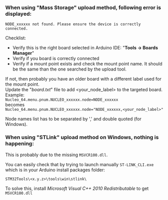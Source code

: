 
### When using "Mass Storage" upload method, following error is displayed:
`NODE_xxxxxx not found. Please ensure the device is correctly connected.`

Checklist:
* Verify this is the right board selected in Arduino IDE: "**Tools -> Boards Manager**" 
* Verify if you board is correctly connected
* Verify if a mount point exists and check the mount point name. It should be the same than the one searched by the upload tool. 

If not, then probably you have an older board with a different label used for the mount point.<br>
Update the "_board.txt_" file to add <your_node_label> to the targeted board.<br>
Example:<br>
`Nucleo_64.menu.pnum.NUCLEO_xxxxxx.node=NODE_xxxxxx`<br>
becomes<br>
`Nucleo_64.menu.pnum.NUCLEO_xxxxxx.node="NODE_xxxxxx,<your_node_label>"`

Node names list has to be separated by ',' and double quoted (for Windows).

### When using "STLink" upload method on Windows, nothing is happening:
This is probably due to the missing `MSVCR100.dll`.

You can easily check that by trying to launch manually `ST-LINK_CLI.exe` which is in your Arduino install packages folder:

`STM32Tools\<x.y.z>\tools\win\stlink\`

To solve this, install  _Microsoft Visual C++ 2010 Redistributable_ to get `MSVCR100.dll`
